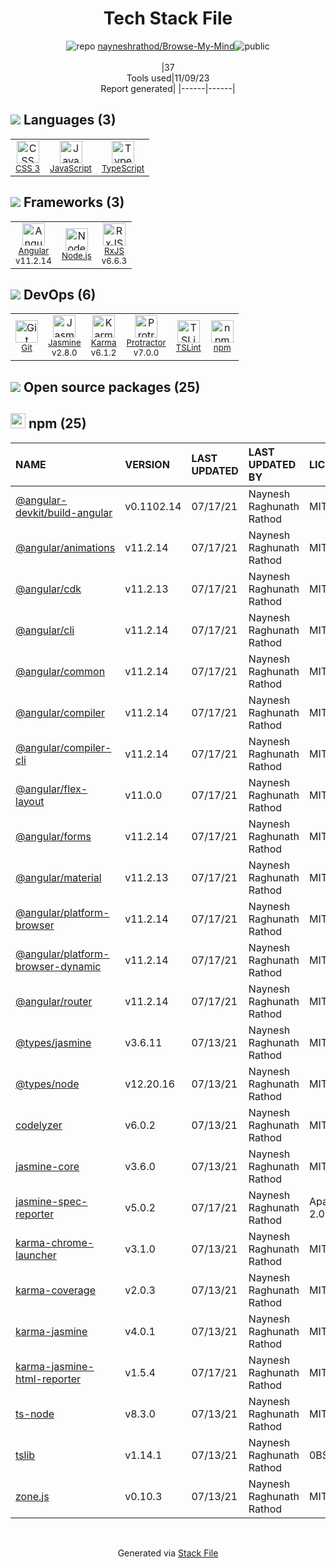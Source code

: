 <!--
--- Readme.md Snippet without images Start ---
## Tech Stack
nayneshrathod/Browse-My-Mind is built on the following main stack:
- [Jasmine](http://jasmine.github.io/) – Javascript Testing Framework
- [Node.js](http://nodejs.org/) – Frameworks (Full Stack)
- [JavaScript](https://developer.mozilla.org/en-US/docs/Web/JavaScript) – Languages
- [Karma](http://karma-runner.github.io/) – Browser Testing
- [TypeScript](http://www.typescriptlang.org) – Languages
- [Protractor](http://angular.github.io/protractor) – Javascript Testing Framework
- [RxJS](http://reactivex.io/rxjs/) – Concurrency Frameworks
- [Angular](https://angular.io) – Javascript MVC Frameworks
- [TSLint](https://github.com/palantir/tslint) – Code Review

Full tech stack [here](/techstack.md)
--- Readme.md Snippet without images End ---

--- Readme.md Snippet with images Start ---
## Tech Stack
nayneshrathod/Browse-My-Mind is built on the following main stack:
- <img width='25' height='25' src='https://img.stackshare.io/service/831/7c0b595409af531b9cdeb07f8c513e8b.png' alt='Jasmine'/> [Jasmine](http://jasmine.github.io/) – Javascript Testing Framework
- <img width='25' height='25' src='https://img.stackshare.io/service/1011/n1JRsFeB_400x400.png' alt='Node.js'/> [Node.js](http://nodejs.org/) – Frameworks (Full Stack)
- <img width='25' height='25' src='https://img.stackshare.io/service/1209/javascript.jpeg' alt='JavaScript'/> [JavaScript](https://developer.mozilla.org/en-US/docs/Web/JavaScript) – Languages
- <img width='25' height='25' src='https://img.stackshare.io/service/1420/TidYGd6a.png' alt='Karma'/> [Karma](http://karma-runner.github.io/) – Browser Testing
- <img width='25' height='25' src='https://img.stackshare.io/service/1612/bynNY5dJ.jpg' alt='TypeScript'/> [TypeScript](http://www.typescriptlang.org) – Languages
- <img width='25' height='25' src='https://img.stackshare.io/service/1754/protractor-logo1.png' alt='Protractor'/> [Protractor](http://angular.github.io/protractor) – Javascript Testing Framework
- <img width='25' height='25' src='https://img.stackshare.io/service/1796/984368.png' alt='RxJS'/> [RxJS](http://reactivex.io/rxjs/) – Concurrency Frameworks
- <img width='25' height='25' src='https://img.stackshare.io/service/3745/cb8U-gL6_400x400.jpg' alt='Angular'/> [Angular](https://angular.io) – Javascript MVC Frameworks
- <img width='25' height='25' src='https://img.stackshare.io/service/5561/303157.png' alt='TSLint'/> [TSLint](https://github.com/palantir/tslint) – Code Review

Full tech stack [here](/techstack.md)
--- Readme.md Snippet with images End ---
-->
<div align="center">

# Tech Stack File
![](https://img.stackshare.io/repo.svg "repo") [nayneshrathod/Browse-My-Mind](https://github.com/nayneshrathod/Browse-My-Mind)![](https://img.stackshare.io/public_badge.svg "public")
<br/><br/>
|37<br/>Tools used|11/09/23 <br/>Report generated|
|------|------|
</div>

## <img src='https://img.stackshare.io/languages.svg'/> Languages (3)
<table><tr>
  <td align='center'>
  <img width='36' height='36' src='https://img.stackshare.io/service/6727/css.png' alt='CSS 3'>
  <br>
  <sub><a href="https://developer.mozilla.org/en-US/docs/Web/CSS/CSS3">CSS 3</a></sub>
  <br>
  <sub></sub>
</td>

<td align='center'>
  <img width='36' height='36' src='https://img.stackshare.io/service/1209/javascript.jpeg' alt='JavaScript'>
  <br>
  <sub><a href="https://developer.mozilla.org/en-US/docs/Web/JavaScript">JavaScript</a></sub>
  <br>
  <sub></sub>
</td>

<td align='center'>
  <img width='36' height='36' src='https://img.stackshare.io/service/1612/bynNY5dJ.jpg' alt='TypeScript'>
  <br>
  <sub><a href="http://www.typescriptlang.org">TypeScript</a></sub>
  <br>
  <sub></sub>
</td>

</tr>
</table>

## <img src='https://img.stackshare.io/frameworks.svg'/> Frameworks (3)
<table><tr>
  <td align='center'>
  <img width='36' height='36' src='https://img.stackshare.io/service/3745/cb8U-gL6_400x400.jpg' alt='Angular'>
  <br>
  <sub><a href="https://angular.io">Angular</a></sub>
  <br>
  <sub>v11.2.14</sub>
</td>

<td align='center'>
  <img width='36' height='36' src='https://img.stackshare.io/service/1011/n1JRsFeB_400x400.png' alt='Node.js'>
  <br>
  <sub><a href="http://nodejs.org/">Node.js</a></sub>
  <br>
  <sub></sub>
</td>

<td align='center'>
  <img width='36' height='36' src='https://img.stackshare.io/service/1796/984368.png' alt='RxJS'>
  <br>
  <sub><a href="http://reactivex.io/rxjs/">RxJS</a></sub>
  <br>
  <sub>v6.6.3</sub>
</td>

</tr>
</table>

## <img src='https://img.stackshare.io/devops.svg'/> DevOps (6)
<table><tr>
  <td align='center'>
  <img width='36' height='36' src='https://img.stackshare.io/service/1046/git.png' alt='Git'>
  <br>
  <sub><a href="http://git-scm.com/">Git</a></sub>
  <br>
  <sub></sub>
</td>

<td align='center'>
  <img width='36' height='36' src='https://img.stackshare.io/service/831/7c0b595409af531b9cdeb07f8c513e8b.png' alt='Jasmine'>
  <br>
  <sub><a href="http://jasmine.github.io/">Jasmine</a></sub>
  <br>
  <sub>v2.8.0</sub>
</td>

<td align='center'>
  <img width='36' height='36' src='https://img.stackshare.io/service/1420/TidYGd6a.png' alt='Karma'>
  <br>
  <sub><a href="http://karma-runner.github.io/">Karma</a></sub>
  <br>
  <sub>v6.1.2</sub>
</td>

<td align='center'>
  <img width='36' height='36' src='https://img.stackshare.io/service/1754/protractor-logo1.png' alt='Protractor'>
  <br>
  <sub><a href="http://angular.github.io/protractor">Protractor</a></sub>
  <br>
  <sub>v7.0.0</sub>
</td>

<td align='center'>
  <img width='36' height='36' src='https://img.stackshare.io/service/5561/303157.png' alt='TSLint'>
  <br>
  <sub><a href="https://github.com/palantir/tslint">TSLint</a></sub>
  <br>
  <sub></sub>
</td>

<td align='center'>
  <img width='36' height='36' src='https://img.stackshare.io/service/1120/lejvzrnlpb308aftn31u.png' alt='npm'>
  <br>
  <sub><a href="https://www.npmjs.com/">npm</a></sub>
  <br>
  <sub></sub>
</td>

</tr>
</table>


## <img src='https://img.stackshare.io/group.svg' /> Open source packages (25)</h2>

## <img width='24' height='24' src='https://img.stackshare.io/service/1120/lejvzrnlpb308aftn31u.png'/> npm (25)

|NAME|VERSION|LAST UPDATED|LAST UPDATED BY|LICENSE|VULNERABILITIES|
|:------|:------|:------|:------|:------|:------|
|[@angular-devkit/build-angular](https://www.npmjs.com/@angular-devkit/build-angular)|v0.1102.14|07/17/21|Naynesh Raghunath Rathod |MIT|N/A|
|[@angular/animations](https://www.npmjs.com/@angular/animations)|v11.2.14|07/17/21|Naynesh Raghunath Rathod |MIT|N/A|
|[@angular/cdk](https://www.npmjs.com/@angular/cdk)|v11.2.13|07/17/21|Naynesh Raghunath Rathod |MIT|N/A|
|[@angular/cli](https://www.npmjs.com/@angular/cli)|v11.2.14|07/17/21|Naynesh Raghunath Rathod |MIT|N/A|
|[@angular/common](https://www.npmjs.com/@angular/common)|v11.2.14|07/17/21|Naynesh Raghunath Rathod |MIT|N/A|
|[@angular/compiler](https://www.npmjs.com/@angular/compiler)|v11.2.14|07/17/21|Naynesh Raghunath Rathod |MIT|N/A|
|[@angular/compiler-cli](https://www.npmjs.com/@angular/compiler-cli)|v11.2.14|07/17/21|Naynesh Raghunath Rathod |MIT|N/A|
|[@angular/flex-layout](https://www.npmjs.com/@angular/flex-layout)|v11.0.0|07/17/21|Naynesh Raghunath Rathod |MIT|N/A|
|[@angular/forms](https://www.npmjs.com/@angular/forms)|v11.2.14|07/17/21|Naynesh Raghunath Rathod |MIT|N/A|
|[@angular/material](https://www.npmjs.com/@angular/material)|v11.2.13|07/17/21|Naynesh Raghunath Rathod |MIT|N/A|
|[@angular/platform-browser](https://www.npmjs.com/@angular/platform-browser)|v11.2.14|07/17/21|Naynesh Raghunath Rathod |MIT|N/A|
|[@angular/platform-browser-dynamic](https://www.npmjs.com/@angular/platform-browser-dynamic)|v11.2.14|07/17/21|Naynesh Raghunath Rathod |MIT|N/A|
|[@angular/router](https://www.npmjs.com/@angular/router)|v11.2.14|07/17/21|Naynesh Raghunath Rathod |MIT|N/A|
|[@types/jasmine](https://www.npmjs.com/@types/jasmine)|v3.6.11|07/13/21|Naynesh Raghunath Rathod |MIT|N/A|
|[@types/node](https://www.npmjs.com/@types/node)|v12.20.16|07/13/21|Naynesh Raghunath Rathod |MIT|N/A|
|[codelyzer](https://www.npmjs.com/codelyzer)|v6.0.2|07/13/21|Naynesh Raghunath Rathod |MIT|N/A|
|[jasmine-core](https://www.npmjs.com/jasmine-core)|v3.6.0|07/13/21|Naynesh Raghunath Rathod |MIT|N/A|
|[jasmine-spec-reporter](https://www.npmjs.com/jasmine-spec-reporter)|v5.0.2|07/17/21|Naynesh Raghunath Rathod |Apache-2.0|N/A|
|[karma-chrome-launcher](https://www.npmjs.com/karma-chrome-launcher)|v3.1.0|07/13/21|Naynesh Raghunath Rathod |MIT|N/A|
|[karma-coverage](https://www.npmjs.com/karma-coverage)|v2.0.3|07/13/21|Naynesh Raghunath Rathod |MIT|N/A|
|[karma-jasmine](https://www.npmjs.com/karma-jasmine)|v4.0.1|07/13/21|Naynesh Raghunath Rathod |MIT|N/A|
|[karma-jasmine-html-reporter](https://www.npmjs.com/karma-jasmine-html-reporter)|v1.5.4|07/17/21|Naynesh Raghunath Rathod |MIT|N/A|
|[ts-node](https://www.npmjs.com/ts-node)|v8.3.0|07/13/21|Naynesh Raghunath Rathod |MIT|N/A|
|[tslib](https://www.npmjs.com/tslib)|v1.14.1|07/13/21|Naynesh Raghunath Rathod |0BSD|N/A|
|[zone.js](https://www.npmjs.com/zone.js)|v0.10.3|07/13/21|Naynesh Raghunath Rathod |MIT|N/A|

<br/>
<div align='center'>

Generated via [Stack File](https://github.com/apps/stack-file)
